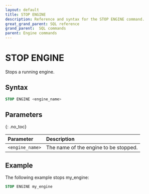 ```yaml
---
layout: default
title: STOP ENGINE
description: Reference and syntax for the STOP ENGINE command.
great_grand_parent: SQL reference
grand_parent:  SQL commands
parent: Engine commands
---
```


# STOP ENGINE

Stops a running engine.

## Syntax

```sql
STOP ENGINE <engine_name>
```
## Parameters 
{: .no_toc}   

| Parameter       | Description                          |
| :--------------- | :------------------------------------ |
| `<engine_name>` | The name of the engine to be stopped. |

## Example
The following example stops my_engine:

```sql
STOP ENGINE my_engine
```